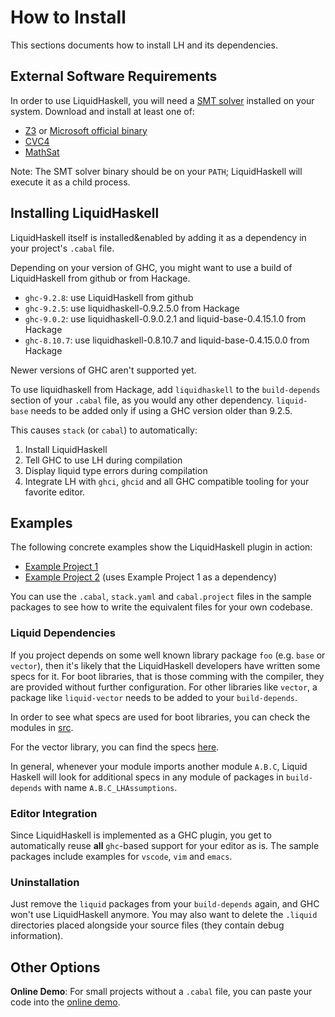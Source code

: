 # How to Install

This sections documents how to install LH and its dependencies.

## External Software Requirements

In order to use LiquidHaskell, you will need a [SMT solver](https://en.wikipedia.org/wiki/Satisfiability_modulo_theories)
installed on your system. Download and install at least one of:

* [Z3](https://github.com/Z3Prover/z3) or [Microsoft official binary](https://github.com/Z3Prover/z3/releases)
* [CVC4](https://cvc4.github.io/)
* [MathSat](https://mathsat.fbk.eu/)

Note: The SMT solver binary should be on your `PATH`; LiquidHaskell will execute it as a child process.

## Installing LiquidHaskell

LiquidHaskell itself is installed&enabled by adding it as a dependency in your project's `.cabal` file.

Depending on your version of GHC, you might want to use a build of LiquidHaskell from github or from Hackage.

* `ghc-9.2.8`: use LiquidHaskell from github
* `ghc-9.2.5`: use liquidhaskell-0.9.2.5.0 from Hackage
* `ghc-9.0.2`: use liquidhaskell-0.9.0.2.1 and liquid-base-0.4.15.1.0 from Hackage
* `ghc-8.10.7`: use liquidhaskell-0.8.10.7 and liquid-base-0.4.15.0.0 from Hackage

Newer versions of GHC aren't supported yet.

To use liquidhaskell from Hackage, add `liquidhaskell` to the `build-depends`
section of your `.cabal` file, as you would any other dependency. `liquid-base`
needs to be added only if using a GHC version older than 9.2.5.

This causes `stack` (or `cabal`) to automatically:

1. Install LiquidHaskell
2. Tell GHC to use LH during compilation
3. Display liquid type errors during compilation
4. Integrate LH with `ghci`, `ghcid` and all GHC compatible tooling for your favorite editor.

## Examples

The following concrete examples show the LiquidHaskell plugin in action:

- [Example Project 1](https://github.com/ucsd-progsys/lh-plugin-demo)
- [Example Project 2](https://github.com/ucsd-progsys/lh-plugin-demo-client) (uses Example Project 1 as a dependency)

You can use the `.cabal`, `stack.yaml` and `cabal.project` files in the
sample packages to see how to write the equivalent files for your own
codebase.

### Liquid Dependencies

If you project depends on some well known library package `foo` (e.g. `base` or `vector`), then it's likely that the LiquidHaskell developers have written some specs for it. For boot libraries, that is those comming with the compiler, they are provided without further configuration. For other libraries like `vector`, a package like `liquid-vector` needs to be added to your `build-depends`.

In order to see what specs are used for boot libraries, you can check the
modules in [src](https://github.com/ucsd-progsys/liquidhaskell/tree/develop/src).

For the vector library, you can find the specs [here](https://github.com/ucsd-progsys/liquidhaskell/tree/develop/liquid-vector).

In general, whenever your module imports another module `A.B.C`, Liquid Haskell
will look for additional specs in any module of packages in `build-depends` with name
`A.B.C_LHAssumptions`.

### Editor Integration

Since LiquidHaskell is implemented as a GHC plugin, you get to automatically reuse **all** `ghc`-based support
for your editor as is. The sample packages include examples for `vscode`, `vim` and `emacs`.

### Uninstallation

Just remove the `liquid` packages from your `build-depends` again, and GHC won't use LiquidHaskell anymore.
You may also want to delete the `.liquid` directories placed alongside your source files (they contain debug information).

## Other Options

**Online Demo**: For small projects without a `.cabal` file, you can paste your code into the [online demo](http://goto.ucsd.edu:8090/index.html).
